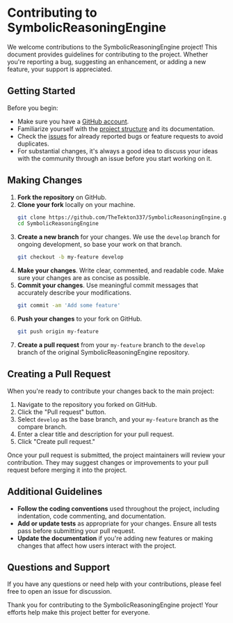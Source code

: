 # Contributing to SymbolicReasoningEngine

We welcome contributions to the SymbolicReasoningEngine project! This document provides guidelines for contributing to the project. Whether you're reporting a bug, suggesting an enhancement, or adding a new feature, your support is appreciated.

## Getting Started

Before you begin:
- Make sure you have a [GitHub account](https://github.com/signup).
- Familiarize yourself with the [project structure](https://github.com/TheTekton337/SymbolicReasoningEngine) and its documentation.
- Check the [issues](https://github.com/TheTekton337/SymbolicReasoningEngine/issues) for already reported bugs or feature requests to avoid duplicates.
- For substantial changes, it's always a good idea to discuss your ideas with the community through an issue before you start working on it.

## Making Changes

1. **Fork the repository** on GitHub.
2. **Clone your fork** locally on your machine.
    ```bash
    git clone https://github.com/TheTekton337/SymbolicReasoningEngine.git
    cd SymbolicReasoningEngine
    ```
3. **Create a new branch** for your changes. We use the `develop` branch for ongoing development, so base your work on that branch.
    ```bash
    git checkout -b my-feature develop
    ```
4. **Make your changes**. Write clear, commented, and readable code. Make sure your changes are as concise as possible.
5. **Commit your changes**. Use meaningful commit messages that accurately describe your modifications.
    ```bash
    git commit -am 'Add some feature'
    ```
6. **Push your changes** to your fork on GitHub.
    ```bash
    git push origin my-feature
    ```
7. **Create a pull request** from your `my-feature` branch to the `develop` branch of the original SymbolicReasoningEngine repository.

## Creating a Pull Request

When you're ready to contribute your changes back to the main project:
1. Navigate to the repository you forked on GitHub.
2. Click the "Pull request" button.
3. Select `develop` as the base branch, and your `my-feature` branch as the compare branch.
4. Enter a clear title and description for your pull request.
5. Click "Create pull request."

Once your pull request is submitted, the project maintainers will review your contribution. They may suggest changes or improvements to your pull request before merging it into the project.

## Additional Guidelines

- **Follow the coding conventions** used throughout the project, including indentation, code commenting, and documentation.
- **Add or update tests** as appropriate for your changes. Ensure all tests pass before submitting your pull request.
- **Update the documentation** if you're adding new features or making changes that affect how users interact with the project.

## Questions and Support

If you have any questions or need help with your contributions, please feel free to open an issue for discussion.

Thank you for contributing to the SymbolicReasoningEngine project! Your efforts help make this project better for everyone.
